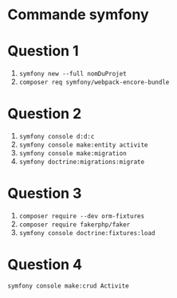 Commande symfony
================
# Question 1
1. `symfony new --full nomDuProjet`
2. `composer req symfony/webpack-encore-bundle`

# Question 2
1. `symfony console d:d:c`
2. `symfony console make:entity activite`
3. `symfony console make:migration`
4. `symfony doctrine:migrations:migrate`

# Question 3
1. `composer require --dev orm-fixtures`
2. `composer require fakerphp/faker`
3. `symfony console doctrine:fixtures:load`

# Question 4

`symfony console make:crud Activite`








